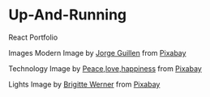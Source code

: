 # Up-And-Running
React Portfolio



Images
Modern
Image by <a href="https://pixabay.com/users/fotocitizen-397314/?utm_source=link-attribution&utm_medium=referral&utm_campaign=image&utm_content=2086454">Jorge Guillen</a> from <a href="https://pixabay.com//?utm_source=link-attribution&utm_medium=referral&utm_campaign=image&utm_content=2086454">Pixabay</a>

Technology
Image by <a href="https://pixabay.com/users/placidplace-25572496/?utm_source=link-attribution&utm_medium=referral&utm_campaign=image&utm_content=7206186">Peace,love,happiness</a> from <a href="https://pixabay.com//?utm_source=link-attribution&utm_medium=referral&utm_campaign=image&utm_content=7206186">Pixabay</a>

Lights
Image by <a href="https://pixabay.com/users/arttower-5337/?utm_source=link-attribution&utm_medium=referral&utm_campaign=image&utm_content=57511">Brigitte Werner</a> from <a href="https://pixabay.com//?utm_source=link-attribution&utm_medium=referral&utm_campaign=image&utm_content=57511">Pixabay</a>